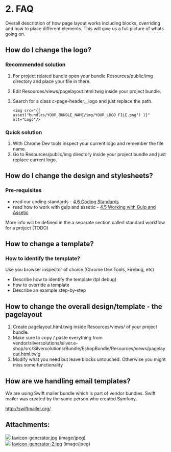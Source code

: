 #  2. FAQ 

Overall description of how page layout works including blocks, overriding and how to place different elements. This will give us a full picture of whats going on.

## How do I change the logo?

### Recommended solution

1.  For project related bundle open your bundle Resources/public/img directory and place your file in there.

2.  Edit Resources/views/pagelayout.html.twig inside your project bundle.

3.  Search for a class c-page-header\_\_logo and just replace the path.

    ``` 
    <img src="{{ asset("bundles/YOUR_BUNDLE_NAME/img/YOUR_LOGO_FILE.png") }}" alt="Logo"/>
    ```

### Quick solution

1.  With Chrome Dev tools inspect your current logo and remember the file name.
2.  Go to Resources/public/img directory inside your project bundle and just replace current logo.

## How do I change the design and stylesheets?

### Pre-requisites 

  - read our coding standards - [4.6 Coding Standards](4.6-Coding-Standards_23560723.html)
  - read how to work with gulp and assetic - [4.5 Working with Gulp and Assetic](4.5-Working-with-Gulp-and-Assetic_23560872.html)

More info will be defined in the a separate section called standard workflow for a project (TODO)

## How to change a template?

### How to identify the template?

Use you browser inspector of choice (Chrome Dev Tools, Firebug, etc)

  - Describe how to identify the template (tpl debug)
  - how to override a template 
  - Describe an example step-by-step

## How to change the overall design/template  - the pagelayout

1.  Create pagelayout.html.twig inside Resources/views/ of your project bundle.
2.  Make sure to copy / paste everything from vendor/silversolutions/silver.e-shop/src/Silversolutions/Bundle/EshopBundle/Resources/views/pagelayout.html.twig
3.  Modify what you need but leave blocks untouched. Otherwise you might miss some functionality

## How are we handling email templates?

We are using Swift mailer bundle which is part of vendor bundles. Swift mailer was created by the same person who created Symfony.

<http://swiftmailer.org/>

## Attachments:

![](images/icons/bullet_blue.gif) [favicon-generator.jpg](attachments/23560272/23563747.jpg) (image/jpeg)  
![](images/icons/bullet_blue.gif) [favicon-generator-2.jpg](attachments/23560272/23563748.jpg) (image/jpeg)  
